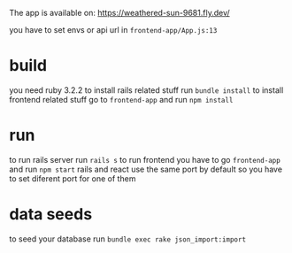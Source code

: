 The app is available on: https://weathered-sun-9681.fly.dev/

you have to set envs or api url in `frontend-app/App.js:13`
# build
you need ruby 3.2.2
to install rails related stuff run `bundle install`
to install frontend related stuff go to `frontend-app` and run `npm install`
# run
to run rails server run `rails s`
to run frontend you have to go `frontend-app` and run `npm start`
rails and react use the same port by default so you have to set diferent port for one of them
# data seeds
to seed your database run `bundle exec rake json_import:import`
